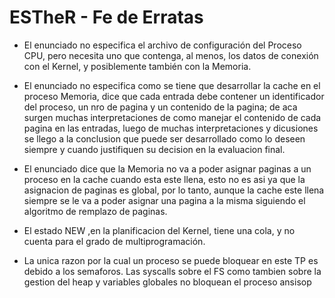 # ESTheR - Fe de Erratas

* El enunciado no especifica el archivo de configuración del Proceso CPU, pero necesita uno que contenga, al menos, los datos de conexión con el Kernel, y posiblemente también con la Memoria.

* El enunciado no especifica como se tiene que desarrollar la cache en el proceso Memoria, dice que cada entrada debe contener un identificador del proceso, un nro de pagina y un contenido de la pagina; de aca surgen muchas interpretaciones de como manejar el contenido de cada pagina en las entradas, luego de muchas interpretaciones y dicusiones se llego a la conclusion que puede ser desarrollado como lo deseen siempre y cuando justifiquen su decision en la evaluacion final.

* El enunciado dice que la Memoria no va a poder asignar paginas a un proceso en la cache cuando esta este llena, esto no es asi ya que la asignacion de paginas es global, por lo tanto, aunque la cache este llena siempre se le va a poder asignar una pagina a la misma siguiendo el algoritmo de remplazo de paginas.

* El estado NEW ,en la planificacion del Kernel, tiene una cola, y no cuenta para el grado de multiprogramación.

* La unica razon por la cual un proceso se puede bloquear en este TP es debido a los semaforos. Las syscalls sobre el FS como tambien sobre la gestion del heap y variables globales no bloquean el proceso ansisop

